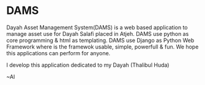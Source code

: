 DAMS
====

Dayah Asset Management System(DAMS) is a web based application to manage asset use for Dayah Salafi placed in Atjeh.
DAMS use python as core programming & html as templating. DAMS use Django as Python Web Framework where is the framewok
usable, simple, powerfull & fun.
We hope this applications can perform for anyone.

I develop this application dedicated to my Dayah (Thalibul Huda)

~Al